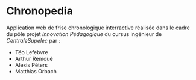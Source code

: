 # Chronopedia

Application web de frise chronologique interractive réalisée dans le cadre du pôle projet _Innovation Pédagogique_ du cursus ingénieur de _CentraleSupelec_ par : 
- Téo Lefebvre
- Arthur Remoué
- Alexis Péters
- Matthias Orbach